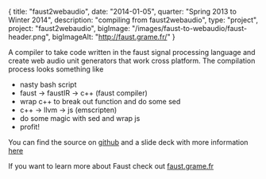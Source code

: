 {
  title: "faust2webaudio",
  date:  "2014-01-05",
  quarter: "Spring 2013 to Winter 2014",
  description: "compiling from faust2webaudio",
  type: "project",
  project: "faust2webaudio",
  bigImage: "/images/faust-to-webaudio/faust-header.png",
  bigImageAlt: "http://faust.grame.fr/"
}

A compiler to take code written in the faust signal processing language and create web audio unit generators that work cross platform. The compilation process looks something like

* nasty bash script
 * faust -> faustIR -> c++ (faust compiler)
 * wrap c++ to break out function and do some sed
 * c++ -> llvm -> js (emscripten)
 * do some magic with sed and wrap js
 * profit!
 
You can find the source on [github](http://www.github.com/thealphanerd/faust2webaudio) and a slide deck with more information [here](https://ccrma.stanford.edu/~mborins/420b/)

If you want to learn more about Faust check out [faust.grame.fr](http://faust.grame.fr)